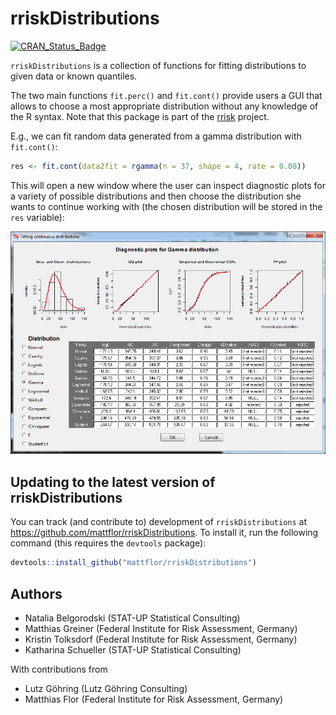<!-- README.md is generated from README.Rmd. Please edit that file -->
rriskDistributions
==================

[![CRAN\_Status\_Badge](http://www.r-pkg.org/badges/version/rriskDistributions)](http://cran.r-project.org/package=rriskDistributions)

`rriskDistributions` is a collection of functions for fitting distributions to given data or known quantiles.

The two main functions `fit.perc()` and `fit.cont()` provide users a GUI that allows to choose a most appropriate distribution without any knowledge of the R syntax. Note that this package is part of the [rrisk](http://www.bfr.bund.de/en/rrisk__risk_modelling_and_auto_reporting_in_r-52162.html) project.

E.g., we can fit random data generated from a gamma distribution with `fit.cont()`:

``` r
res <- fit.cont(data2fit = rgamma(n = 37, shape = 4, rate = 0.08))
```

This will open a new window where the user can inspect diagnostic plots for a variety of possible distributions and then choose the distribution she wants to continue working with (the chosen distribution will be stored in the `res` variable):

![diagnostic plots](README-diagnostic_plots-fitting_continuous_distributions.png)

Updating to the latest version of rriskDistributions
----------------------------------------------------

You can track (and contribute to) development of `rriskDistributions` at <https://github.com/mattflor/rriskDistributions>. To install it, run the following command (this requires the `devtools` package):

``` r
devtools::install_github("mattflor/rriskDistributions")
```

Authors
-------

-   Natalia Belgorodski (STAT-UP Statistical Consulting)
-   Matthias Greiner (Federal Institute for Risk Assessment, Germany)
-   Kristin Tolksdorf (Federal Institute for Risk Assessment, Germany)
-   Katharina Schueller (STAT-UP Statistical Consulting)

With contributions from

-   Lutz Göhring (Lutz Göhring Consulting)
-   Matthias Flor (Federal Institute for Risk Assessment, Germany)
